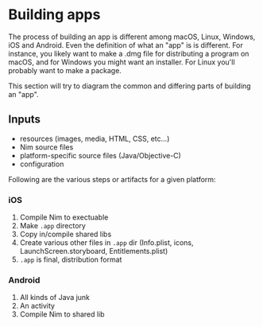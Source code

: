 # Building apps

The process of building an app is different among macOS, Linux, Windows, iOS and Android.  Even the definition of what an "app" is is different.  For instance, you likely want to make a .dmg file for distributing a program on macOS, and for Windows you might want an installer.  For Linux you'll probably want to make a package.

This section will try to diagram the common and differing parts of building an "app".

## Inputs

- resources (images, media, HTML, CSS, etc...)
- Nim source files
- platform-specific source files (Java/Objective-C)
- configuration

Following are the various steps or artifacts for a given platform:

### iOS

1. Compile Nim to exectuable
2. Make `.app` directory
3. Copy in/compile shared libs
4. Create various other files in `.app` dir (Info.plist, icons, LaunchScreen.storyboard, Entitlements.plist)
5. `.app` is final, distribution format

### Android

1. All kinds of Java junk
2. An activity
3. Compile Nim to shared lib
